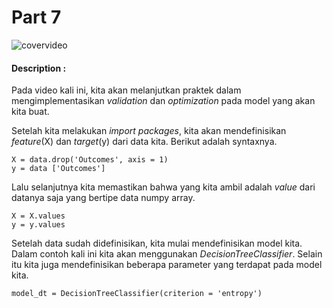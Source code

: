 # Part 7

![covervideo](http://bit.ly/makeaicovervideo)

#### **Description :**

Pada video kali ini, kita akan melanjutkan praktek dalam mengimplementasikan _validation_ dan _optimization_ pada model yang akan kita buat.

Setelah kita melakukan _import packages_, kita akan mendefinisikan _feature_(X) dan _target_(y) dari data kita. Berikut adalah syntaxnya.

```
X = data.drop('Outcomes', axis = 1)
y = data ['Outcomes']
```

Lalu selanjutnya kita memastikan bahwa yang kita ambil adalah _value_ dari datanya saja yang bertipe data numpy array.

```
X = X.values
y = y.values
```

Setelah data sudah didefinisikan, kita mulai mendefinisikan model kita. Dalam contoh kali ini kita akan menggunakan _DecisionTreeClassifier_. Selain itu kita juga mendefinisikan beberapa parameter yang terdapat pada model kita.

```
model_dt = DecisionTreeClassifier(criterion = 'entropy')
```
